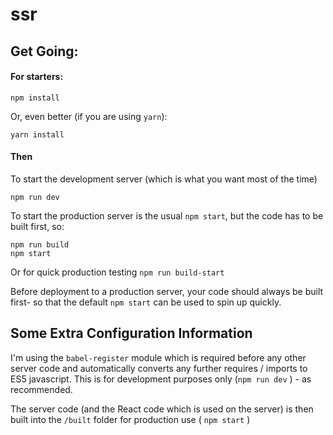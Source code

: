 # ssr
## Get Going:

#### For starters:

```
npm install
```

Or, even better (if you are using `yarn`):
```
yarn install
```

#### Then
To start the development server (which is what you want most of the time)

```
npm run dev
```

To start the production server is the usual `npm start`, but the code has to be built first, so:
```
npm run build
npm start
```
Or for quick production testing `npm run build-start`

Before deployment to a production server, your code should always be built first- so that the default `npm start` can be used to spin up quickly.

## Some Extra Configuration Information

I'm using the `babel-register` module which is required before any other server code and automatically converts any further requires / imports to ES5 javascript. This is for development purposes only (`npm run dev` ) - as recommended.

The server code (and the React code which is used on the server) is then built into the `/built` folder for production use ( `npm start` )